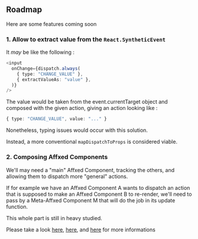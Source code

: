 ## Roadmap

Here are some features coming soon

### 1. Allow to extract value from the `React.SyntheticEvent`

It _may_ be like the following :

```typescript
<input
  onChange={dispatch.always(
    { type: "CHANGE_VALUE" },
    { extractValueAs: "value" },
  )}
/>
```

The value would be taken from the event.currentTarget object and composed with the given action, giving an action looking like :

```typescript
{ type: "CHANGE_VALUE", value: "..." }
```

Nonetheless, typing issues would occur with this solution.

Instead, a more conventional `mapDispatchToProps` is considered viable.

### 2. Composing Affxed Components

We'll may need a "main" Affxed Component, tracking the others, and allowing them to dispatch more "general" actions.

If for example we have an Affxed Component A wants to dispatch an action that is supposed to make an Affxed Component B to re-render, we'll need to pass by a Meta-Affxed Component M that will do the job in its update function.

This whole part is still in heavy studied.

Please take a look [here](https://www.elm-tutorial.org/en-v01/02-elm-arch/06-composing.html), [here](https://www.elm-tutorial.org/en-v01/02-elm-arch/07-composing-2.html), and [here](https://www.elm-tutorial.org/en-v01/02-elm-arch/08-composing-3.html) for more informations
